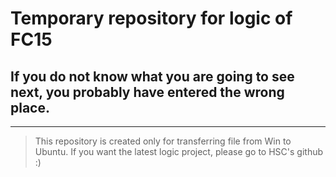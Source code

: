 # Temporary repository for logic of FC15

## If you do not know what you are going to see next, you probably have entered the wrong place.

------

> This repository is created only for transferring file from Win to Ubuntu. If you want the latest logic project, please go to HSC's github :) 